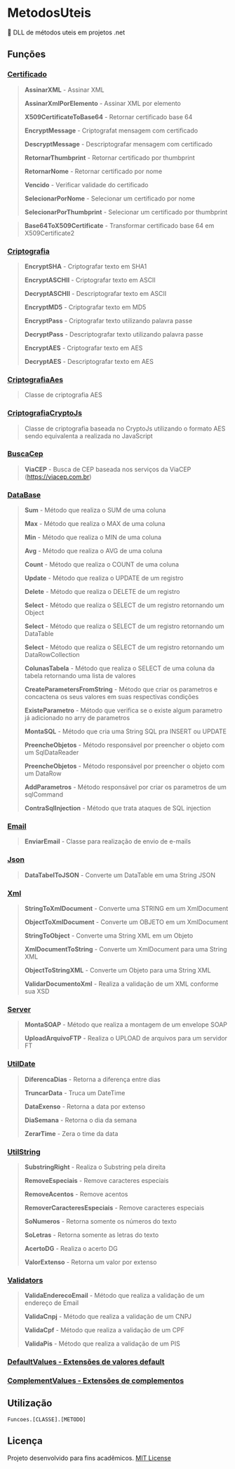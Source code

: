 # MetodosUteis
:octopus:  DLL de métodos uteis em projetos .net

## Funções
### [Certificado](Funcoes/Funcoes/Classes/Certificado.cs)
> <p><strong>AssinarXML</strong> - Assinar XML</p>
> <p><strong>AssinarXmlPorElemento</strong> - Assinar XML por elemento</p>
> <p><strong>X509CertificateToBase64</strong> - Retornar certificado base 64</p>
> <p><strong>EncryptMessage</strong> - Criptografat mensagem com certificado</p>
> <p><strong>DescryptMessage</strong> - Descriptografar mensagem com certificado</p>
> <p><strong>RetornarThumbprint</strong> - Retornar certificado por thumbprint</p>
> <p><strong>RetornarNome</strong> - Retornar certificado por nome</p>
> <p><strong>Vencido</strong> - Verificar validade do certificado</p>
> <p><strong>SelecionarPorNome</strong> - Selecionar um certificado por nome</p>
> <p><strong>SelecionarPorThumbprint</strong> - Selecionar um certificado por thumbprint</p>

> **Base64ToX509Certificate** - Transformar certificado base 64 em X509Certificate2

### [Criptografia](Funcoes/Funcoes/Classes/Criptografia.cs)
> <p><strong>EncryptSHA</strong> - Criptografar texto em SHA1</p>
> <p><strong>EncryptASCHII</strong> - Criptografar texto em ASCII</p>
> <p><strong>DecryptASCHII</strong> - Descriptografar texto em ASCII</p>
> <p><strong>EncryptMD5</strong> - Criptografar texto em MD5</p>
> <p><strong>EncryptPass</strong> - Criptografar texto utilizando palavra passe</p>
> <p><strong>DecryptPass</strong> - Descriptografar texto utilizando palavra passe</p>
> <p><strong>EncryptAES</strong> - Criptografar texto em AES</p>
> <p><strong>DecryptAES</strong> - Descriptografar texto em AES</p>

### [CriptografiaAes](Funcoes/Funcoes/Classes/CriptografiaAes.cs)
> Classe de criptografia AES

### [CriptografiaCryptoJs](Funcoes/Funcoes/Classes/CriptografiaCryptoJs.cs)
> Classe de criptografia baseada no CryptoJs utilizando o formato AES sendo equivalenta a realizada no JavaScript

### [BuscaCep](Funcoes/Funcoes/Classes/BuscaCep.cs)
> **ViaCEP** - Busca de CEP baseada nos serviços da ViaCEP (https://viacep.com.br)

### [DataBase](Funcoes/Funcoes/Classes/DataBase.cs)
> <p><strong>Sum</strong> - Método que realiza o SUM de uma coluna</p>
> <p><strong>Max</strong> - Método que realiza o MAX de uma coluna</p>
> <p><strong>Min</strong> - Método que realiza o MIN de uma coluna</p>
> <p><strong>Avg</strong> - Método que realiza o AVG de uma coluna</p>
> <p><strong>Count</strong> - Método que realiza o COUNT de uma coluna</p>
> <p><strong>Update</strong> - Método que realiza o UPDATE de um registro</p>
> <p><strong>Delete</strong> - Método que realiza o DELETE de um registro</p>
> <p><strong>Select</strong> - Método que realiza o SELECT de um registro retornando um Object</p>
> <p><strong>Select</strong> - Método que realiza o SELECT de um registro retornando um DataTable</p>
> <p><strong>Select</strong> - Método que realiza o SELECT de um registro retornando um DataRowCollection</p>
> <p><strong>ColunasTabela</strong> - Método que realiza o SELECT de uma coluna da tabela retornando uma lista de valores</p>
> <p><strong>CreateParametersFromString</strong> - Método que criar os parametros e concactena os seus valores em suas respectivas condições</p>
> <p><strong>ExisteParametro</strong> - Método que verifica se o existe algum parametro já adicionado no arry de parametros</p>
> <p><strong>MontaSQL</strong> - Método que cria uma String SQL pra INSERT ou UPDATE</p>
> <p><strong>PreencheObjetos</strong> - Método responsável por preencher o objeto com um SqlDataReader</p>
> <p><strong>PreencheObjetos</strong> - Método responsável por preencher o objeto com um DataRow</p>
> <p><strong>AddParametros</strong> - Método responsável por criar os parametros de um sqlCommand</p>
> <p><strong>ContraSqlInjection</strong> - Método que trata ataques de SQL injection</p>

### [Email](Funcoes/Funcoes/Classes/Email.cs)
> **EnviarEmail** - Classe para realização de envio de e-mails

### [Json](Funcoes/Funcoes/Classes/Json.cs)
> **DataTabelToJSON** - Converte um DataTable em uma String JSON

### [Xml](Funcoes/Funcoes/Classes/Xml.cs)
> <p><strong>StringToXmlDocument</strong> - Converte uma STRING em um XmlDocument</p>
> <p><strong>ObjectToXmlDocument</strong> - Converte um OBJETO em um XmlDocument</p>
> <p><strong>StringToObject</strong> - Converte uma String XML em um Objeto</p>
> <p><strong>XmlDocumentToString</strong> - Converte um XmlDocument para uma String XML</p>
> <p><strong>ObjectToStringXML</strong> - Converte um Objeto para uma String XML</p>
> <p><strong>ValidarDocumentoXml</strong> - Realiza a validação de um XML conforme sua XSD</p>

### [Server](Funcoes/Funcoes/Classes/Server.cs)
> <p><strong>MontaSOAP</strong> - Método que realiza a montagem de um envelope SOAP</p>
> <p><strong>UploadArquivoFTP</strong> - Realiza o UPLOAD de arquivos para um servidor FT</p>

### [UtilDate](Funcoes/Funcoes/Classes/UtilDate.cs)
> <p><strong>DiferencaDias</strong> - Retorna a diferença entre dias</p>
> <p><strong>TruncarData</strong> - Truca um DateTime</p>
> <p><strong>DataExenso</strong> - Retorna a data por extenso</p>
> <p><strong>DiaSemana</strong> - Retorna o dia da semana</p>
> <p><strong>ZerarTime</strong> - Zera o time da data</p>

### [UtilString](Funcoes/Funcoes/Classes/UtilString.cs)
> <p><strong>SubstringRight</strong> - Realiza o Substring pela direita</p>
> <p><strong>RemoveEspeciais</strong> - Remove caracteres especiais</p>
> <p><strong>RemoveAcentos</strong> - Remove acentos</p>
> <p><strong>RemoverCaracteresEspeciais</strong> - Remove caracteres especiais</p>
> <p><strong>SoNumeros</strong> - Retorna somente os números do texto</p>
> <p><strong>SoLetras</strong> - Retorna somente as letras do texto</p>
> <p><strong>AcertoDG</strong> - Realiza o acerto DG</p>
> <p><strong>ValorExtenso</strong> - Retorna um valor por extenso</p>

### [Validators](Funcoes/Funcoes/Classes/Validators.cs)
> <p><strong>ValidaEnderecoEmail</strong> - Método que realiza a validação de um endereço de Email</p>
> <p><strong>ValidaCnpj</strong> - Método que realiza a validação de um CNPJ</p>
> <p><strong>ValidaCpf</strong> - Método que realiza a validação de um CPF</p>
> <p><strong>ValidaPis</strong> - Método que realiza a validação de um PIS</p>

### [DefaultValues - Extensões de valores default](Funcoes/Funcoes/Values/DefaultValues.cs)
### [ComplementValues - Extensões de complementos](Funcoes/Funcoes/Values/ComplementValues.cs)

## Utilização

```
Funcoes.[CLASSE].[METODO]
```

## Licença
Projeto desenvolvido para fins acadêmicos.
[MIT License](./LICENSE)

